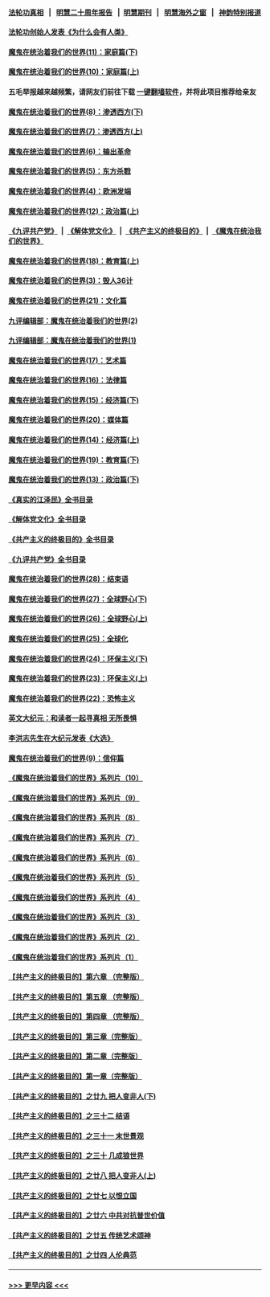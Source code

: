 #### [法轮功真相](https://github.com/gfw-breaker/truth/blob/master/README.md?t=0) &nbsp;&nbsp;|&nbsp;&nbsp; [明慧二十周年报告](https://github.com/gfw-breaker/mh-reports/blob/master/README.md?t=0) &nbsp;&nbsp;|&nbsp;&nbsp;[明慧期刊](https://github.com/gfw-breaker/mh-qikan) &nbsp;&nbsp;|&nbsp;&nbsp; [明慧海外之窗](https://github.com/gfw-breaker/mh-news/blob/master/README.md?t=0) &nbsp;&nbsp;|&nbsp;&nbsp; [神韵特别报道](https://github.com/gfw-breaker/mh-news/blob/master/shenyun.md?t=0)
#### [法轮功创始人发表《为什么会有人类》](../pages/nsc422/n13912117.md?t=01281543) 
#### [魔鬼在统治着我们的世界(11)：家庭篇(下)](../pages/nsc422/n10440961.md?t=01281543) 
#### [魔鬼在统治着我们的世界(10)：家庭篇(上)](../pages/nsc422/n10435448.md?t=01281543) 
#### 五毛举报越来越频繁，请网友们前往下载 [一键翻墙软件](https://github.com/gfw-breaker/ssr-accounts)，并将此项目推荐给亲友
#### [魔鬼在统治着我们的世界(8)：渗透西方(下)](../pages/nsc422/n10429603.md?t=01281543) 
#### [魔鬼在统治着我们的世界(7)：渗透西方(上)](../pages/nsc422/n10426013.md?t=01281543) 
#### [魔鬼在统治着我们的世界(6)：输出革命](../pages/nsc422/n10421536.md?t=01281543) 
#### [魔鬼在统治着我们的世界(5)：东方杀戮](../pages/nsc422/n10417707.md?t=01281543) 
#### [魔鬼在统治着我们的世界(4)：欧洲发端](../pages/nsc422/n10414890.md?t=01281543) 
#### [魔鬼在统治着我们的世界(12)：政治篇(上)](../pages/nsc422/n10444576.md?t=01281543) 
#### [《九评共产党》](https://github.com/begood0513/9ping.md/blob/master/README.md) &nbsp;|&nbsp; [《解体党文化》](../../../../jtdwh.md/blob/master/README.md)  &nbsp;|&nbsp; [《共产主义的终极目的》](../../../../gczydzjmd.md/blob/master/README.md) &nbsp;|&nbsp; [《魔鬼在统治我们的世界》](../../../../mgztzwmdsj.md/blob/master/README.md) 
#### [魔鬼在统治着我们的世界(18)：教育篇(上)](../pages/nsc422/n10526970.md?t=01281543) 
#### [魔鬼在统治着我们的世界(3)：毁人36计](../pages/nsc422/n10411583.md?t=01281543) 
#### [魔鬼在统治着我们的世界(21)：文化篇](../pages/nsc422/n10597706.md?t=01281543) 
#### [九评编辑部：魔鬼在统治着我们的世界(2)](../pages/nsc422/n10410036.md?t=01281543) 
#### [九评编辑部：魔鬼在统治着我们的世界(1)](../pages/nsc422/n10406825.md?t=01281543) 
#### [魔鬼在统治着我们的世界(17)：艺术篇](../pages/nsc422/n10499093.md?t=01281543) 
#### [魔鬼在统治着我们的世界(16)：法律篇](../pages/nsc422/n10485969.md?t=01281543) 
#### [魔鬼在统治着我们的世界(15)：经济篇(下)](../pages/nsc422/n10469975.md?t=01281543) 
#### [魔鬼在统治着我们的世界(20)：媒体篇](../pages/nsc422/n10586579.md?t=01281543) 
#### [魔鬼在统治着我们的世界(14)：经济篇(上)](../pages/nsc422/n10457370.md?t=01281543) 
#### [魔鬼在统治着我们的世界(19)：教育篇(下)](../pages/nsc422/n10564808.md?t=01281543) 
#### [魔鬼在统治着我们的世界(13)：政治篇(下)](../pages/nsc422/n10448270.md?t=01281543) 
#### [《真实的江泽民》全书目录](../pages/nsc422/n13721399.md?t=01281543) 
#### [《解体党文化》全书目录](../pages/nsc422/n13721157.md?t=01281543) 
#### [《共产主义的终极目的》全书目录](../pages/nsc422/n13721048.md?t=01281543) 
#### [《九评共产党》全书目录](../pages/nsc422/n13708085.md?t=01281543) 
#### [魔鬼在统治着我们的世界(28)：结束语](../pages/nsc422/n10936246.md?t=01281543) 
#### [魔鬼在统治着我们的世界(27)：全球野心(下)](../pages/nsc422/n10928319.md?t=01281543) 
#### [魔鬼在统治着我们的世界(26)：全球野心(上)](../pages/nsc422/n10900318.md?t=01281543) 
#### [魔鬼在统治着我们的世界(25)：全球化](../pages/nsc422/n10788205.md?t=01281543) 
#### [魔鬼在统治着我们的世界(24)：环保主义(下)](../pages/nsc422/n10695307.md?t=01281543) 
#### [魔鬼在统治着我们的世界(23)：环保主义(上)](../pages/nsc422/n10688613.md?t=01281543) 
#### [魔鬼在统治着我们的世界(22)：恐怖主义](../pages/nsc422/n10614727.md?t=01281543) 
#### [英文大纪元：和读者一起寻真相 无所畏惧](../pages/nsc422/n12542027.md?t=01281543) 
#### [李洪志先生在大纪元发表《大选》](../pages/nsc422/n12534746.md?t=01281543) 
#### [魔鬼在统治着我们的世界(9)：信仰篇](../pages/nsc422/n10432159.md?t=01281543) 
#### [《魔鬼在统治着我们的世界》系列片（10）](../pages/nsc422/n12292670.md?t=01281543) 
#### [《魔鬼在统治着我们的世界》系列片（9）](../pages/nsc422/n12290859.md?t=01281543) 
#### [《魔鬼在统治着我们的世界》系列片（8）](../pages/nsc422/n12287445.md?t=01281543) 
#### [《魔鬼在统治着我们的世界》系列片（7）](../pages/nsc422/n12283425.md?t=01281543) 
#### [《魔鬼在统治着我们的世界》系列片（6）](../pages/nsc422/n12282314.md?t=01281543) 
#### [《魔鬼在统治着我们的世界》系列片（5）](../pages/nsc422/n12281419.md?t=01281543) 
#### [《魔鬼在统治着我们的世界》系列片（4）](../pages/nsc422/n12274024.md?t=01281543) 
#### [《魔鬼在统治着我们的世界》系列片（3）](../pages/nsc422/n12271322.md?t=01281543) 
#### [《魔鬼在统治着我们的世界》系列片（2）](../pages/nsc422/n12269049.md?t=01281543) 
#### [《魔鬼在统治着我们的世界》系列片（1）](../pages/nsc422/n12267575.md?t=01281543) 
#### [【共产主义的终极目的】第六章 （完整版）](../pages/nsc422/n11428913.md?t=01281543) 
#### [【共产主义的终极目的】第五章 （完整版）](../pages/nsc422/n11428912.md?t=01281543) 
#### [【共产主义的终极目的】第四章 （完整版）](../pages/nsc422/n11428907.md?t=01281543) 
#### [【共产主义的终极目的】第三章（完整版）](../pages/nsc422/n11428848.md?t=01281543) 
#### [【共产主义的终极目的】第二章（完整版）](../pages/nsc422/n11428831.md?t=01281543) 
#### [【共产主义的终极目的】第一章（完整版）](../pages/nsc422/n11417651.md?t=01281543) 
#### [【共产主义的终极目的】之廿九 把人变非人(下)](../pages/nsc422/n11344140.md?t=01281543) 
#### [【共产主义的终极目的】之三十二 结语](../pages/nsc422/n11360535.md?t=01281543) 
#### [【共产主义的终极目的】之三十一 末世景观](../pages/nsc422/n11351129.md?t=01281543) 
#### [【共产主义的终极目的】之三十 几成狼世界](../pages/nsc422/n11348280.md?t=01281543) 
#### [【共产主义的终极目的】之廿八 把人变非人(上)](../pages/nsc422/n11340492.md?t=01281543) 
#### [【共产主义的终极目的】之廿七 以恨立国](../pages/nsc422/n11336944.md?t=01281543) 
#### [【共产主义的终极目的】之廿六 中共对抗普世价值](../pages/nsc422/n11324785.md?t=01281543) 
#### [【共产主义的终极目的】之廿五 传统艺术颂神](../pages/nsc422/n11296396.md?t=01281543) 
#### [【共产主义的终极目的】之廿四 人伦典范](../pages/nsc422/n11296397.md?t=01281543) 

----
#### [ >>> 更早内容 <<< ](../indexes/nsc422-earlier.md)
